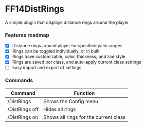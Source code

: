# FF14DistRings
A simple plugin that displays distance rings around the player
### Features roadmap
 - [x] Distance rings around player for specified yalm ranges
 - [x] Rings can be toggled individually, or in bulk
 - [x] Rings have customizable, color, thickness, and line style
 - [x] Rings are saved per class, and auto-apply current class settings
 - [ ] Easy import and export of settings
### Commands
|Command|Function|
|-|-|
|/DistRings|Shows the Config menu|
|/DistRings off|Hides all rings|
|/DistRings on|Shows all rings for the current class|


